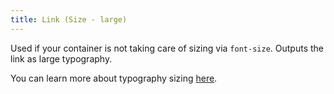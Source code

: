 ```yaml
---
title: Link (Size - large)
---
```

Used if your container is not taking care of sizing via `font-size`.  Outputs the link as large typography. 


You can learn more about typography sizing <a href="/?p=viewall-subatoms-typography-mixins" target="_parent">here</a>.